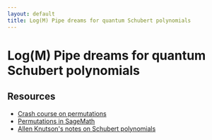 ```yaml
---
layout: default
title: Log(M) Pipe dreams for quantum Schubert polynomials
---
```

Log(M) Pipe dreams for quantum Schubert polynomials
===

Resources
---
* [Crash course on permutations](https://www.dropbox.com/s/uldwxuif9sitida/LogM-Permutations.pdf?dl=0)
* [Permutations in SageMath](https://cocalc.com/share/public_paths/780be85bdb26bcaa74231e8a2537f199bb019f54)
* [Allen Knutson's notes on Schubert polynomials](https://pi.math.cornell.edu/~allenk/schubnotes.pdf)
